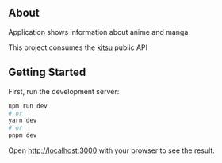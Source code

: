 ## About

Application shows information about anime and manga.

This project consumes the [kitsu](https://kitsu.docs.apiary.io/) public API

## Getting Started

First, run the development server:

```bash
npm run dev
# or
yarn dev
# or
pnpm dev
```

Open [http://localhost:3000](http://localhost:3000) with your browser to see the result.